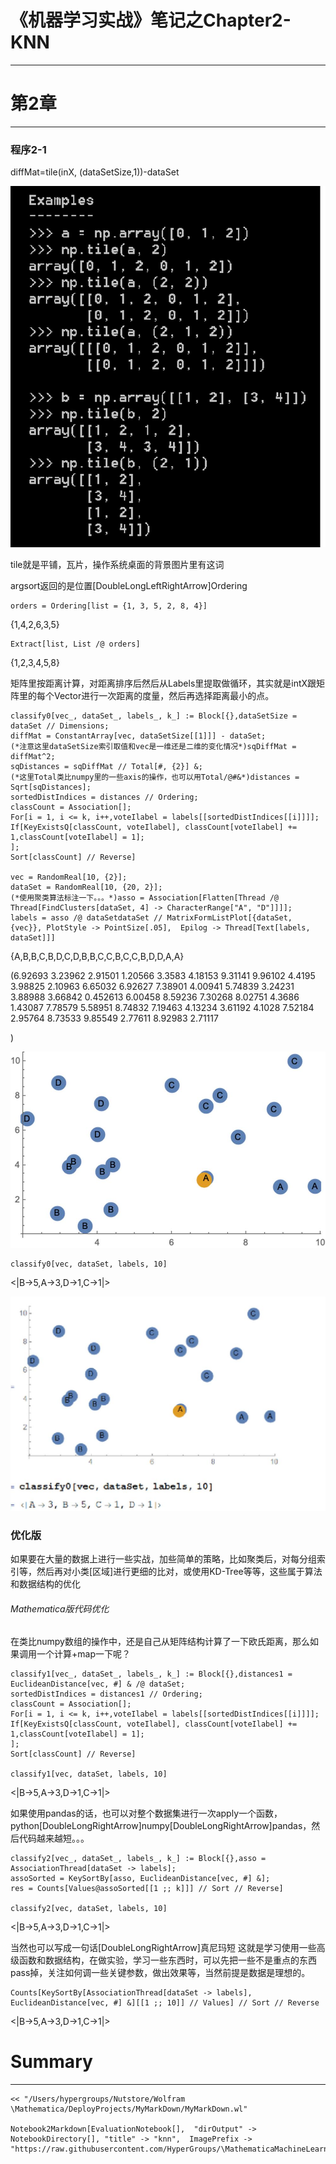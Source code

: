 # 《机器学习实战》笔记之Chapter2-KNN
---


# 第2章
---


### 程序2-1


diffMat=tile(inX, (dataSetSize,1))-dataSet

![OutputCell](knn/resource/knn_5.jpg)

tile就是平铺，瓦片，操作系统桌面的背景图片里有这词

argsort返回的是位置\[DoubleLongLeftRightArrow]Ordering

    orders = Ordering[list = {1, 3, 5, 2, 8, 4}]

{1,4,2,6,3,5}

    Extract[list, List /@ orders]

{1,2,3,4,5,8}

矩阵里按距离计算，对距离排序后然后从Labels里提取做循环，其实就是intX跟矩阵里的每个Vector进行一次距离的度量，然后再选择距离最小的点。

    classify0[vec_, dataSet_, labels_, k_] := Block[{},dataSetSize = dataSet // Dimensions;
    diffMat = ConstantArray[vec, dataSetSize[[1]]] - dataSet;
    (*注意这里dataSetSize索引取值和vec是一维还是二维的变化情况*)sqDiffMat = diffMat^2;
    sqDistances = sqDiffMat // Total[#, {2}] &;
    (*这里Total类比numpy里的一些axis的操作，也可以用Total/@#&*)distances = Sqrt[sqDistances];
    sortedDistIndices = distances // Ordering;
    classCount = Association[];
    For[i = 1, i <= k, i++,voteIlabel = labels[[sortedDistIndices[[i]]]];
    If[KeyExistsQ[classCount, voteIlabel], classCount[voteIlabel] += 1,classCount[voteIlabel] = 1];
    ];
    Sort[classCount] // Reverse]

    vec = RandomReal[10, {2}];
    dataSet = RandomReal[10, {20, 2}];
    (*使用聚类算法标注一下。。。*)asso = Association[Flatten[Thread /@ Thread[FindClusters[dataSet, 4] -> CharacterRange["A", "D"]]]];
    labels = asso /@ dataSetdataSet // MatrixFormListPlot[{dataSet, {vec}}, PlotStyle -> PointSize[.05],  Epilog -> Thread[Text[labels, dataSet]]]

{A,B,B,C,B,D,C,D,B,B,C,C,B,C,C,B,D,D,A,A}

(6.92693	3.23962
2.91501	1.20566
3.3583	4.18153
9.31141	9.96102
4.4195	3.98825
2.10963	6.65032
6.92627	7.38901
4.00941	5.74839
3.24231	3.88988
3.66842	0.452613
6.00458	8.59236
7.30268	8.02751
4.3686	1.43087
7.78579	5.58951
8.74832	7.19463
4.13234	3.61192
4.1028	7.52184
2.95764	8.73533
9.85549	2.77611
8.92983	2.71117

)

![OutputCell](knn/resource/knn_17.jpg)

    classify0[vec, dataSet, labels, 10]

<|B->5,A->3,D->1,C->1|>

![OutputCell](knn/resource/knn_20.jpg)

### 优化版


如果要在大量的数据上进行一些实战，加些简单的策略，比如聚类后，对每分组索引等，然后再对小类[区域]进行更细的比对，或使用KD-Tree等等，这些属于算法和数据结构的优化

###### Mathematica版代码优化


在类比numpy数组的操作中，还是自己从矩阵结构计算了一下欧氏距离，那么如果调用一个计算+map一下呢？

    classify1[vec_, dataSet_, labels_, k_] := Block[{},distances1 = EuclideanDistance[vec, #] & /@ dataSet;
    sortedDistIndices = distances1 // Ordering;
    classCount = Association[];
    For[i = 1, i <= k, i++,voteIlabel = labels[[sortedDistIndices[[i]]]];
    If[KeyExistsQ[classCount, voteIlabel], classCount[voteIlabel] += 1,classCount[voteIlabel] = 1];
    ];
    Sort[classCount] // Reverse]

    classify1[vec, dataSet, labels, 10]

<|B->5,A->3,D->1,C->1|>

如果使用pandas的话，也可以对整个数据集进行一次apply一个函数，python\[DoubleLongRightArrow]numpy\[DoubleLongRightArrow]pandas，然后代码越来越短。。。

    classify2[vec_, dataSet_, labels_, k_] := Block[{},asso = AssociationThread[dataSet -> labels];
    assoSorted = KeySortBy[asso, EuclideanDistance[vec, #] &];
    res = Counts[Values@assoSorted[[1 ;; k]]] // Sort // Reverse]

    classify2[vec, dataSet, labels, 10]

<|B->5,A->3,D->1,C->1|>

当然也可以写成一句话\[DoubleLongRightArrow]真尼玛短
这就是学习使用一些高级函数和数据结构，在做实验，学习一些东西时，可以先把一些不是重点的东西pass掉，关注如何调一些关键参数，做出效果等，当然前提是数据是理想的。

    Counts[KeySortBy[AssociationThread[dataSet -> labels], EuclideanDistance[vec, #] &][[1 ;; 10]] // Values] // Sort // Reverse

<|B->5,A->3,D->1,C->1|>

# Summary
---


    << "/Users/hypergroups/Nutstore/Wolfram \Mathematica/DeployProjects/MyMarkDown/MyMarkDown.wl"

    Notebook2Markdown[EvaluationNotebook[],  "dirOutput" -> NotebookDirectory[], "title" -> "knn",  ImagePrefix -> "https://raw.githubusercontent.com/HyperGroups/\MathematicaMachineLearning/master/Articles/Notes@\MachineLearningInAction/Chapter2"]